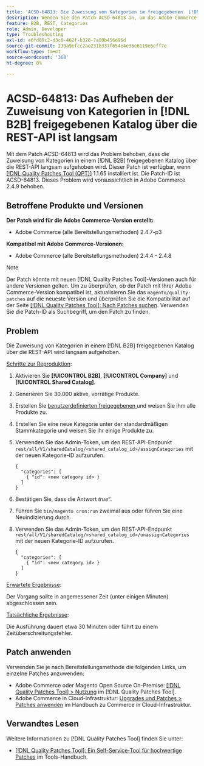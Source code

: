 ```yaml
---
title: 'ACSD-64813: Die Zuweisung von Kategorien im freigegebenen  [!DNL B2B]  über die REST-API ist langsam'
description: Wenden Sie den Patch ACSD-64813 an, um das Adobe Commerce-Problem zu beheben, bei dem das Aufheben der Zuweisung  [!DNL B2B]  Kategorien in einem freigegebenen Katalog über die REST-API langsam ist.
feature: B2B, REST, Categories
role: Admin, Developer
type: Troubleshooting
exl-id: e6fd89c2-d3c0-462f-b328-7a80b456d96d
source-git-commit: 239a9efcc2ae231b337f654e4e36e6119e6eff7e
workflow-type: tm+mt
source-wordcount: '368'
ht-degree: 0%

---
```


# ACSD-64813: Das Aufheben der Zuweisung von Kategorien in [!DNL B2B] freigegebenen Katalog über die REST-API ist langsam

Mit dem Patch ACSD-64813 wird das Problem behoben, dass die Zuweisung von Kategorien in einem [!DNL B2B] freigegebenen Katalog über die REST-API langsam aufgehoben wird. Dieser Patch ist verfügbar, wenn [[!DNL Quality Patches Tool (QPT)]](/help/tools/quality-patches-tool/quality-patches-tool-to-self-serve-quality-patches.md) 1.1.65 installiert ist. Die Patch-ID ist ACSD-64813. Dieses Problem wird voraussichtlich in Adobe Commerce 2.4.9 behoben.

## Betroffene Produkte und Versionen

**Der Patch wird für die Adobe Commerce-Version erstellt:**

* Adobe Commerce (alle Bereitstellungsmethoden) 2.4.7-p3

**Kompatibel mit Adobe Commerce-Versionen:**

* Adobe Commerce (alle Bereitstellungsmethoden) 2.4.4 - 2.4.8

>[!NOTE]
>
>Der Patch könnte mit neuen [!DNL Quality Patches Tool]-Versionen auch für andere Versionen gelten. Um zu überprüfen, ob der Patch mit Ihrer Adobe Commerce-Version kompatibel ist, aktualisieren Sie das `magento/quality-patches` auf die neueste Version und überprüfen Sie die Kompatibilität auf der Seite [[!DNL Quality Patches Tool]: Nach Patches suchen](https://experienceleague.adobe.com/tools/commerce-quality-patches/index.html?lang=de). Verwenden Sie die Patch-ID als Suchbegriff, um den Patch zu finden.

## Problem

Die Zuweisung von Kategorien in einem [!DNL B2B] freigegebenen Katalog über die REST-API wird langsam aufgehoben.

<u>Schritte zur Reproduktion</u>:

1. Aktivieren Sie **[!UICONTROL B2B]**, **[!UICONTROL Company]** und **[!UICONTROL Shared Catalog]**.
1. Generieren Sie 30.000 aktive, vorrätige Produkte.
1. Erstellen Sie [ benutzerdefinierten freigegebenen ](https://experienceleague.adobe.com/de/docs/commerce-admin/b2b/shared-catalogs/catalog-shared#actions-controls) und weisen Sie ihm alle Produkte zu.
1. Erstellen Sie eine neue Kategorie unter der standardmäßigen Stammkategorie und weisen Sie ihr einige Produkte zu.
1. Verwenden Sie das Admin-Token, um den REST-API-Endpunkt `rest/all/V1/sharedCatalog/<shared_catalog_id>/assignCategories` mit der neuen Kategorie-ID aufzurufen.

   ```
   {
     "categories": [
       { "id": <new category id> }
     ]
   }
   ```

1. Bestätigen Sie, dass die Antwort *true“*.
1. Führen Sie `bin/magento cron:run` zweimal aus oder führen Sie eine Neuindizierung durch.
1. Verwenden Sie das Admin-Token, um den REST-API-Endpunkt `rest/all/V1/sharedCatalog/<shared_catalog_id>/unassignCategories` mit der neuen Kategorie-ID aufzurufen.

   ```
   {
     "categories": [
       { "id": <new category id> }
     ]
   }
   ```

<u>Erwartete Ergebnisse</u>:

Der Vorgang sollte in angemessener Zeit (unter einigen Minuten) abgeschlossen sein.

<u>Tatsächliche Ergebnisse</u>:

Die Ausführung dauert etwa 30 Minuten oder führt zu einem Zeitüberschreitungsfehler.

## Patch anwenden

Verwenden Sie je nach Bereitstellungsmethode die folgenden Links, um einzelne Patches anzuwenden:

* Adobe Commerce oder Magento Open Source On-Premise: [[!DNL Quality Patches Tool] > Nutzung](/help/tools/quality-patches-tool/usage.md) im [!DNL Quality Patches Tool].
* Adobe Commerce in Cloud-Infrastruktur: [Upgrades und Patches > Patches anwenden](https://experienceleague.adobe.com/docs/commerce-cloud-service/user-guide/develop/upgrade/apply-patches.html?lang=de) im Handbuch zu Commerce in Cloud-Infrastruktur.

## Verwandtes Lesen

Weitere Informationen zu [!DNL Quality Patches Tool] finden Sie unter:

* [[!DNL Quality Patches Tool]: Ein Self-Service-Tool für hochwertige Patches](/help/tools/quality-patches-tool/quality-patches-tool-to-self-serve-quality-patches.md) im Tools-Handbuch.
